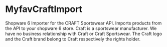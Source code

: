 # MyfavCraftImport
Shopware 6 Importer for the CRAFT Sportswear API. Imports products from the API to your shopware 6 store. Craft is a sportswear manufacturer. We have no business relationship with Craft or Craft Sportswear. The Craft logo and the Craft brand belong to Craft respectively the rights holder.
